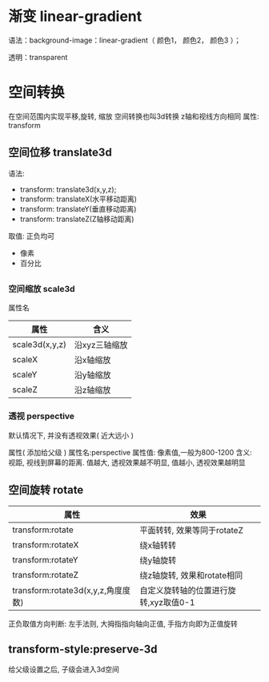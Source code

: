 # 渐变 linear-gradient

语法：background-image：linear-gradient（
颜色1，
颜色2，
颜色3
）；

透明：transparent


# 空间转换
在空间范围内实现平移,旋转, 缩放
空间转换也叫3d转换
z轴和视线方向相同
属性: transform
## 空间位移 translate3d
语法:

- transform: translate3d(x,y,z);
- transform: translateX(水平移动距离)
- transform: translateY(垂直移动距离)
- transform: translateZ(Z轴移动距离)

取值: 正负均可

- 像素
- 百分比
## 

### 空间缩放 scale3d
属性名 

| 属性 | 含义 |
| --- | --- |
| scale3d(x,y,z) | 沿xyz三轴缩放 |
| scaleX | 沿x轴缩放 |
| scaleY | 沿y轴缩放 |
| scaleZ | 沿z轴缩放 |

### 透视 perspective
默认情况下, 并没有透视效果( 近大远小 )

属性( 添加给父级 ) 
属性名:perspective
属性值: 像素值,一般为800-1200
含义: 视距, 视线到屏幕的距离. 值越大, 透视效果越不明显, 值越小, 透视效果越明显


## 空间旋转 rotate

| 属性 | 效果 |
| --- | --- |
| transform:rotate | 平面转转, 效果等同于rotateZ |
| transform:rotateX | 绕x轴转转 |
| transform:rotateY | 绕y轴旋转 |
| transform:rotateZ | 绕z轴旋转, 效果和rotate相同 |
| transform:rotate3d(x,y,z,角度度数) | 自定义旋转轴的位置进行旋转,xyz取值0-1 |


正负取值方向判断: 左手法则, 大拇指指向轴向正值, 手指方向即为正值旋转

## transform-style:preserve-3d

给父级设置之后, 子级会进入3d空间
# 

